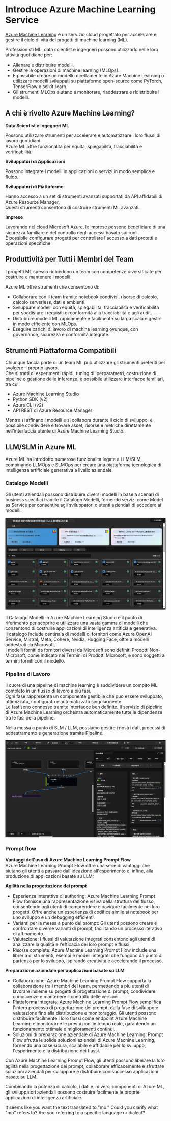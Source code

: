 <!--
CO_OP_TRANSLATOR_METADATA:
{
  "original_hash": "315566447513c4c6215ea5a004315e4f",
  "translation_date": "2025-04-04T13:33:19+00:00",
  "source_file": "md\\03.FineTuning\\Introduce_AzureML.md",
  "language_code": "mo"
}
-->
# **Introduce Azure Machine Learning Service**

[Azure Machine Learning](https://ml.azure.com?WT.mc_id=aiml-138114-kinfeylo) è un servizio cloud progettato per accelerare e gestire il ciclo di vita dei progetti di machine learning (ML).

Professionisti ML, data scientist e ingegneri possono utilizzarlo nelle loro attività quotidiane per:

- Allenare e distribuire modelli.
- Gestire le operazioni di machine learning (MLOps).
- È possibile creare un modello direttamente in Azure Machine Learning o utilizzare modelli sviluppati su piattaforme open-source come PyTorch, TensorFlow o scikit-learn.
- Gli strumenti MLOps aiutano a monitorare, riaddestrare e ridistribuire i modelli.

## A chi è rivolto Azure Machine Learning?

**Data Scientist e Ingegneri ML**

Possono utilizzare strumenti per accelerare e automatizzare i loro flussi di lavoro quotidiani.  
Azure ML offre funzionalità per equità, spiegabilità, tracciabilità e verificabilità.

**Sviluppatori di Applicazioni**

Possono integrare i modelli in applicazioni o servizi in modo semplice e fluido.

**Sviluppatori di Piattaforme**

Hanno accesso a un set di strumenti avanzati supportati da API affidabili di Azure Resource Manager.  
Questi strumenti consentono di costruire strumenti ML avanzati.

**Imprese**

Lavorando nel cloud Microsoft Azure, le imprese possono beneficiare di una sicurezza familiare e del controllo degli accessi basato sui ruoli.  
È possibile configurare progetti per controllare l'accesso a dati protetti e operazioni specifiche.

## Produttività per Tutti i Membri del Team

I progetti ML spesso richiedono un team con competenze diversificate per costruire e mantenere i modelli.

Azure ML offre strumenti che consentono di:
- Collaborare con il team tramite notebook condivisi, risorse di calcolo, calcolo serverless, dati e ambienti.
- Sviluppare modelli con equità, spiegabilità, tracciabilità e verificabilità per soddisfare i requisiti di conformità alla tracciabilità e agli audit.
- Distribuire modelli ML rapidamente e facilmente su larga scala e gestirli in modo efficiente con MLOps.
- Eseguire carichi di lavoro di machine learning ovunque, con governance, sicurezza e conformità integrate.

## Strumenti Piattaforma Compatibili

Chiunque faccia parte di un team ML può utilizzare gli strumenti preferiti per svolgere il proprio lavoro.  
Che si tratti di esperimenti rapidi, tuning di iperparametri, costruzione di pipeline o gestione delle inferenze, è possibile utilizzare interfacce familiari, tra cui:
- Azure Machine Learning Studio
- Python SDK (v2)
- Azure CLI (v2)
- API REST di Azure Resource Manager

Mentre si affinano i modelli e si collabora durante il ciclo di sviluppo, è possibile condividere e trovare asset, risorse e metriche direttamente nell'interfaccia utente di Azure Machine Learning Studio.

## **LLM/SLM in Azure ML**

Azure ML ha introdotto numerose funzionalità legate a LLM/SLM, combinando LLMOps e SLMOps per creare una piattaforma tecnologica di intelligenza artificiale generativa a livello aziendale.

### **Catalogo Modelli**

Gli utenti aziendali possono distribuire diversi modelli in base a scenari di business specifici tramite il Catalogo Modelli, fornendo servizi come Model as Service per consentire agli sviluppatori o utenti aziendali di accedere ai modelli.

![models](../../../../translated_images/models.2450411eac222e539ffb55785a8f550d01be1030bd8eb67c9c4f9ae4ca5d64be.mo.png)

Il Catalogo Modelli in Azure Machine Learning Studio è il punto di riferimento per scoprire e utilizzare una vasta gamma di modelli che consentono di costruire applicazioni di intelligenza artificiale generativa.  
Il catalogo include centinaia di modelli di fornitori come Azure OpenAI Service, Mistral, Meta, Cohere, Nvidia, Hugging Face, oltre a modelli addestrati da Microsoft.  
I modelli forniti da fornitori diversi da Microsoft sono definiti Prodotti Non-Microsoft, come indicato nei Termini di Prodotti Microsoft, e sono soggetti ai termini forniti con il modello.

### **Pipeline di Lavoro**

Il cuore di una pipeline di machine learning è suddividere un compito ML completo in un flusso di lavoro a più fasi.  
Ogni fase rappresenta un componente gestibile che può essere sviluppato, ottimizzato, configurato e automatizzato singolarmente.  
Le fasi sono connesse tramite interfacce ben definite. Il servizio di pipeline di Azure Machine Learning orchestra automaticamente tutte le dipendenze tra le fasi della pipeline.

Nella messa a punto di SLM / LLM, possiamo gestire i nostri dati, processi di addestramento e generazione tramite Pipeline.

![finetuning](../../../../translated_images/finetuning.b52e4aa971dfd8d3c668db913a2b419380533bd3a920d227ec19c078b7b3f309.mo.png)

### **Prompt flow**

**Vantaggi dell'uso di Azure Machine Learning Prompt Flow**  
Azure Machine Learning Prompt Flow offre una serie di vantaggi che aiutano gli utenti a passare dall'ideazione all'esperimento e, infine, alla produzione di applicazioni basate su LLM:

**Agilità nella progettazione dei prompt**  
- Esperienza interattiva di authoring: Azure Machine Learning Prompt Flow fornisce una rappresentazione visiva della struttura del flusso, consentendo agli utenti di comprendere e navigare facilmente nei loro progetti. Offre anche un'esperienza di codifica simile ai notebook per uno sviluppo e un debugging efficienti.  
- Varianti per la messa a punto dei prompt: Gli utenti possono creare e confrontare diverse varianti di prompt, facilitando un processo iterativo di affinamento.  
- Valutazione: I flussi di valutazione integrati consentono agli utenti di analizzare la qualità e l'efficacia dei loro prompt e flussi.  
- Risorse complete: Azure Machine Learning Prompt Flow include una libreria di strumenti, esempi e modelli integrati che fungono da punto di partenza per lo sviluppo, ispirando creatività e accelerando il processo.

**Preparazione aziendale per applicazioni basate su LLM**  
- Collaborazione: Azure Machine Learning Prompt Flow supporta la collaborazione tra i membri del team, permettendo a più utenti di lavorare insieme su progetti di progettazione di prompt, condividere conoscenze e mantenere il controllo delle versioni.  
- Piattaforma integrata: Azure Machine Learning Prompt Flow semplifica l'intero processo di progettazione dei prompt, dalla fase di sviluppo e valutazione fino alla distribuzione e monitoraggio. Gli utenti possono distribuire facilmente i loro flussi come endpoint Azure Machine Learning e monitorarne le prestazioni in tempo reale, garantendo un funzionamento ottimale e miglioramenti continui.  
- Soluzioni di preparazione aziendale di Azure Machine Learning: Prompt Flow sfrutta le solide soluzioni aziendali di Azure Machine Learning, fornendo una base sicura, scalabile e affidabile per lo sviluppo, l'esperimento e la distribuzione dei flussi.

Con Azure Machine Learning Prompt Flow, gli utenti possono liberare la loro agilità nella progettazione dei prompt, collaborare efficacemente e sfruttare soluzioni aziendali per sviluppare e distribuire con successo applicazioni basate su LLM.

Combinando la potenza di calcolo, i dati e i diversi componenti di Azure ML, gli sviluppatori aziendali possono costruire facilmente le proprie applicazioni di intelligenza artificiale.

It seems like you want the text translated to "mo." Could you clarify what "mo" refers to? Are you referring to a specific language or dialect?